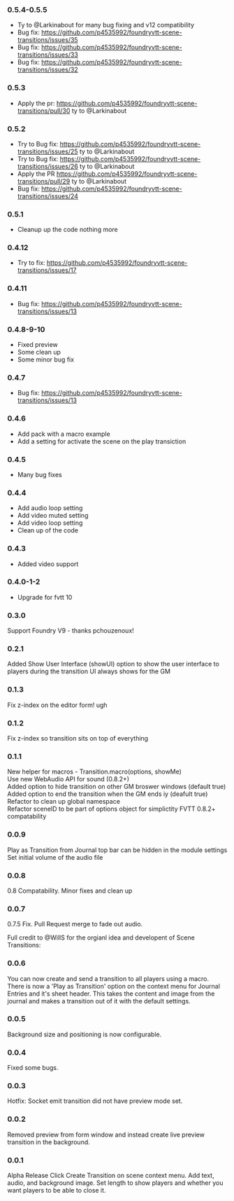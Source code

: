 ### 0.5.4-0.5.5

- Ty to @Larkinabout for many bug fixing and v12 compatibility
- Bug fix: https://github.com/p4535992/foundryvtt-scene-transitions/issues/35
- Bug fix: https://github.com/p4535992/foundryvtt-scene-transitions/issues/33
- Bug fix: https://github.com/p4535992/foundryvtt-scene-transitions/issues/32

### 0.5.3 

- Apply the pr: https://github.com/p4535992/foundryvtt-scene-transitions/pull/30 ty to @Larkinabout

### 0.5.2

- Try to Bug fix: https://github.com/p4535992/foundryvtt-scene-transitions/issues/25 ty to @Larkinabout
- Try to Bug fix: https://github.com/p4535992/foundryvtt-scene-transitions/issues/26 ty to @Larkinabout
- Apply the PR https://github.com/p4535992/foundryvtt-scene-transitions/pull/29 ty to @Larkinabout
- Bug fix: https://github.com/p4535992/foundryvtt-scene-transitions/issues/24

### 0.5.1 

- Cleanup up the code nothing more

### 0.4.12

- Try to fix: https://github.com/p4535992/foundryvtt-scene-transitions/issues/17

### 0.4.11

- Bug fix: https://github.com/p4535992/foundryvtt-scene-transitions/issues/13

### 0.4.8-9-10

- Fixed preview
- Some clean up
- Some minor bug fix

### 0.4.7

- Bug fix: https://github.com/p4535992/foundryvtt-scene-transitions/issues/13

### 0.4.6

- Add pack with a macro example
- Add a setting for activate the scene on the play transiction

### 0.4.5

- Many bug fixes

### 0.4.4

- Add audio loop setting
- Add video muted setting
- Add video loop setting
- Clean up of the code

### 0.4.3

- Added video support

### 0.4.0-1-2

- Upgrade for fvtt 10

### 0.3.0

Support Foundry V9 - thanks pchouzenoux!

### 0.2.1  
Added Show User Interface (showUI) option to show the user interface to players during the transition
UI always shows for the GM

### 0.1.3  
Fix z-index on the editor form! ugh  

### 0.1.2  
Fix z-index so transition sits on top of everything

### 0.1.1
New helper for macros - Transition.macro(options, showMe)  
Use new WebAudio API for sound (0.8.2+)  
Added option to hide transition on other GM broswer windows (default true)
Added option to end the transition when the GM ends iy (deafult true)
Refactor to clean up global namespace  
Refactor sceneID to be part of options object for simplictity
FVTT 0.8.2+ compatability  

### 0.0.9
Play as Transition from Journal top bar can be hidden in the module settings  
Set initial volume of the audio file

### 0.0.8
0.8 Compatability. Minor fixes and clean up

### 0.0.7
0.7.5 Fix. Pull Request merge to fade out audio.
  
  
Full credit to @WillS for the orgianl idea and developent of Scene Transitions:  
### 0.0.6
You can now create and send a transition to all players using a macro. There is now a 'Play as Transition' option on the context menu for Journal Entries and it's sheet header. This takes the content and image from the journal and makes a transition out of it with the default settings.

### 0.0.5
Background size and positioning is now configurable.

### 0.0.4
Fixed some bugs.

### 0.0.3
Hotfix: Socket emit transition did not have preview mode set.

### 0.0.2
Removed preview from form window and instead create live preview transition in the background.

### 0.0.1
Alpha Release
Click Create Transition on scene context menu. Add text, audio, and background image. Set length to show players and whether you want players to be able to close it.
